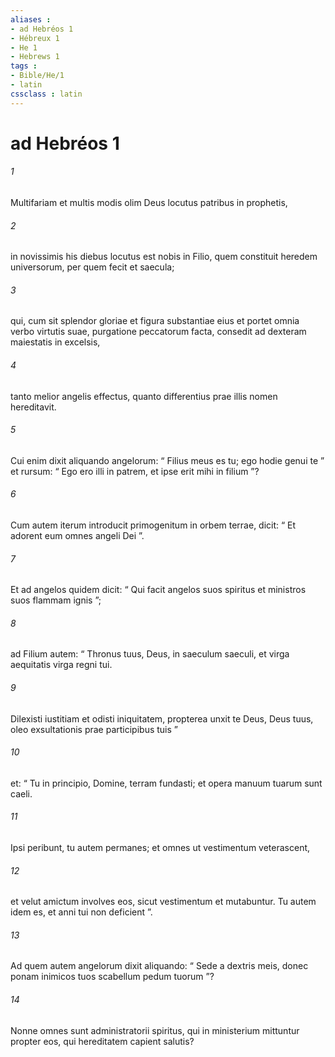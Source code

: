 ```yaml
---
aliases : 
- ad Hebréos 1
- Hébreux 1
- He 1
- Hebrews 1
tags : 
- Bible/He/1
- latin
cssclass : latin
---
```


# ad Hebréos 1

###### 1
Multifariam et multis modis olim Deus locutus patribus in prophetis, 
###### 2
in novissimis his diebus locutus est nobis in Filio, quem constituit heredem universorum, per quem fecit et saecula; 
###### 3
qui, cum sit splendor gloriae et figura substantiae eius et portet omnia verbo virtutis suae, purgatione peccatorum facta, consedit ad dexteram maiestatis in excelsis, 
###### 4
tanto melior angelis effectus, quanto differentius prae illis nomen hereditavit.
###### 5
Cui enim dixit aliquando angelorum: “ Filius meus es tu; ego hodie genui te ” et rursum: “ Ego ero illi in patrem, et ipse erit mihi in filium ”?
###### 6
Cum autem iterum introducit primogenitum in orbem terrae, dicit: “ Et adorent eum omnes angeli Dei ”.
###### 7
Et ad angelos quidem dicit: “ Qui facit angelos suos spiritus et ministros suos flammam ignis ”;
###### 8
ad Filium autem: “ Thronus tuus, Deus, in saeculum saeculi, et virga aequitatis virga regni tui.
###### 9
Dilexisti iustitiam et odisti iniquitatem, propterea unxit te Deus, Deus tuus, oleo exsultationis prae participibus tuis ” 
###### 10
et: “ Tu in principio, Domine, terram fundasti; et opera manuum tuarum sunt caeli.
###### 11
Ipsi peribunt, tu autem permanes; et omnes ut vestimentum veterascent,
###### 12
et velut amictum involves eos, sicut vestimentum et mutabuntur. Tu autem idem es, et anni tui non deficient ”.
###### 13
Ad quem autem angelorum dixit aliquando: “ Sede a dextris meis, donec ponam inimicos tuos scabellum pedum tuorum ”?
###### 14
Nonne omnes sunt administratorii spiritus, qui in ministerium mittuntur propter eos, qui hereditatem capient salutis?

